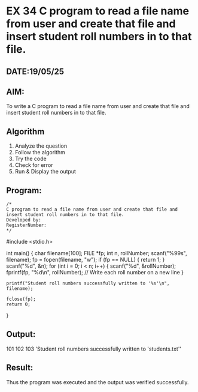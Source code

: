 # EX 34 C program to read a file name from user and create that file and insert student roll numbers in to that file.
## DATE:19/05/25
## AIM:
To write a C program to read a file name from user and create that file and insert student roll numbers in to that file.

## Algorithm
1. Analyze the question
2. Follow the algorithm
3. Try the code
4.  Check for error
5. Run & Display the output
## Program:
```
/*
C program to read a file name from user and create that file and insert student roll numbers in to that file.
Developed by: 
RegisterNumber:  
*/
```
#include <stdio.h>

int main() {
    char filename[100];
    FILE *fp;
    int n, rollNumber;
    scanf("%99s", filename);
    fp = fopen(filename, "w");
    if (fp == NULL) {
        return 1;
    }
    scanf("%d", &n);
    for (int i = 0; i < n; i++) {
        scanf("%d", &rollNumber);
        fprintf(fp, "%d\n", rollNumber);  // Write each roll number on a new line
    }

    printf("Student roll numbers successfully written to '%s'\n", filename);

    fclose(fp);
    return 0;
}

## Output:
101
102
103
'Student roll numbers successfully written to 'students.txt''


## Result:
Thus the program was executed and the output was verified successfully.
